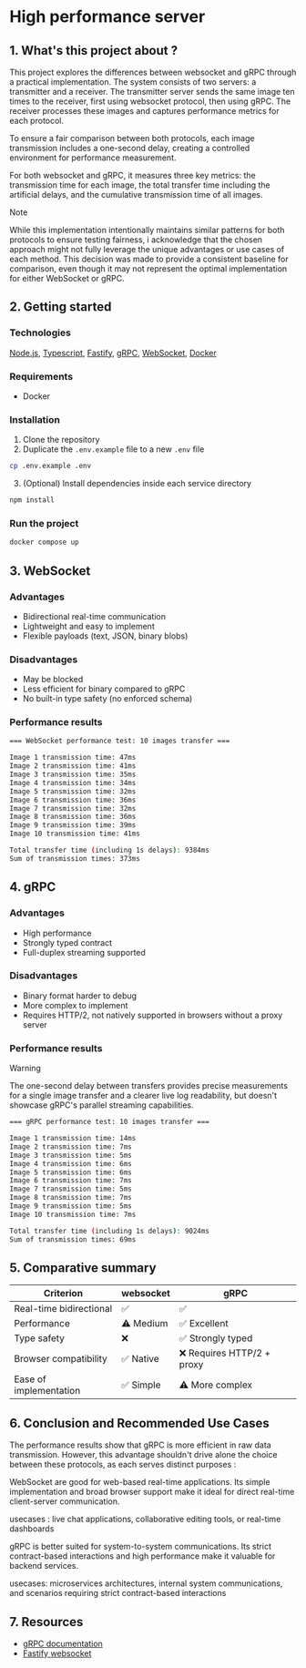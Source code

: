 # High performance server

## 1. What's this project about ?

This project explores the differences between websocket and gRPC through a practical implementation. The system consists of two servers: a transmitter and a receiver. The transmitter server sends the same image ten times to the receiver, first using websocket protocol, then using gRPC. The receiver processes these images and captures performance metrics for each protocol.

To ensure a fair comparison between both protocols, each image transmission includes a one-second delay, creating a controlled environment for performance measurement.

For both websocket and gRPC, it measures three key metrics: the transmission time for each image, the total transfer time including the artificial delays, and the cumulative transmission time of all images.


> [!NOTE]
> While this implementation intentionally maintains similar patterns for both protocols to ensure testing fairness, i acknowledge that the chosen approach might not fully leverage the unique advantages or use cases of each method. This decision was made to provide a consistent baseline for comparison, even though it may not represent the optimal implementation for either WebSocket or gRPC.

## 2. Getting started
### Technologies
[Node.js](https://nodejs.org/),
[Typescript](https://www.typescriptlang.org/),
[Fastify](https://www.fastify.io/),
[gRPC](https://grpc.io/),
[WebSocket](https://developer.mozilla.org/en-US/docs/Web/API/WebSockets_API),
[Docker](https://www.docker.com/)

### Requirements
- Docker

### Installation
1. Clone the repository
2. Duplicate the `.env.example` file to a new `.env` file
```bash
cp .env.example .env
```
3. (Optional) Install dependencies inside each service directory
```bash
npm install
```
### Run the project
```bash
docker compose up
```

## 3. WebSocket
### Advantages
- Bidirectional real-time communication  
- Lightweight and easy to implement  
- Flexible payloads (text, JSON, binary blobs)
### Disadvantages
- May be blocked  
- Less efficient for binary compared to gRPC  
- No built-in type safety (no enforced schema)
### Performance results
```bash
=== WebSocket performance test: 10 images transfer ===

Image 1 transmission time: 47ms
Image 2 transmission time: 41ms
Image 3 transmission time: 35ms
Image 4 transmission time: 34ms
Image 5 transmission time: 32ms
Image 6 transmission time: 36ms
Image 7 transmission time: 32ms
Image 8 transmission time: 36ms
Image 9 transmission time: 39ms
Image 10 transmission time: 41ms

Total transfer time (including 1s delays): 9384ms
Sum of transmission times: 373ms
```

## 4. gRPC
### Advantages
- High performance 
- Strongly typed contract 
- Full-duplex streaming supported  
### Disadvantages
- Binary format harder to debug 
- More complex to implement  
- Requires HTTP/2, not natively supported in browsers without a proxy server
### Performance results
> [!WARNING]
> The one-second delay between transfers provides precise measurements for a single image transfer and a clearer live log readability, but doesn't showcase gRPC's parallel streaming capabilities.
```bash
=== gRPC performance test: 10 images transfer ===

Image 1 transmission time: 14ms
Image 2 transmission time: 7ms
Image 3 transmission time: 5ms
Image 4 transmission time: 6ms
Image 5 transmission time: 6ms
Image 6 transmission time: 7ms
Image 7 transmission time: 5ms
Image 8 transmission time: 7ms
Image 9 transmission time: 5ms
Image 10 transmission time: 7ms

Total transfer time (including 1s delays): 9024ms
Sum of transmission times: 69ms
```

## 5. Comparative summary

| Criterion               | websocket               | gRPC                          |
|------------------------|-------------------------|-------------------------------|
| Real-time bidirectional| ✅                      | ✅                            |
| Performance            | ⚠️ Medium               | ✅ Excellent        |
| Type safety            | ❌                      | ✅ Strongly typed             |
| Browser compatibility  | ✅ Native                | ❌ Requires HTTP/2 + proxy    |
| Ease of implementation | ✅ Simple                | ⚠️ More complex               |

## 6. Conclusion and Recommended Use Cases

The performance results show that gRPC is more efficient in raw data transmission. However, this advantage shouldn't drive alone the choice between these protocols, as each serves distinct purposes :

WebSocket are good for web-based real-time applications. Its simple implementation and broad browser support make it ideal for direct real-time client-server communication.

usecases : live chat applications, collaborative editing tools, or real-time dashboards

gRPC is better suited for system-to-system communications. Its strict contract-based interactions and high performance make it valuable for backend services.

usecases: microservices architectures, internal system communications, and scenarios requiring strict contract-based interactions

## 7. Resources

- [gRPC documentation](https://grpc.io/docs/languages/node/)
- [Fastify websocket](https://github.com/fastify/fastify-websocket)
